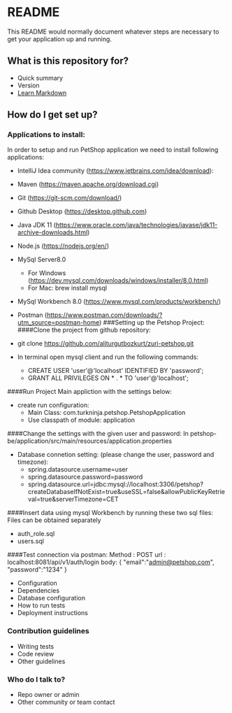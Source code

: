 # README #

This README would normally document whatever steps are necessary to get your application up and running.

## What is this repository for? ###

* Quick summary
* Version
* [Learn Markdown](https://bitbucket.org/tutorials/markdowndemo)

## How do I get set up? ###

### Applications to install:
In order to setup and run PetShop application we need to install following applications:
* IntelliJ Idea community (https://www.jetbrains.com/idea/download):
* Maven (https://maven.apache.org/download.cgi)
* Git (https://git-scm.com/download/)
* Github Desktop (https://desktop.github.com)
* Java JDK 11 (https://www.oracle.com/java/technologies/javase/jdk11-archive-downloads.html)
* Node.js (https://nodejs.org/en/)
* MySql Server8.0 
  * For Windows (https://dev.mysql.com/downloads/windows/installer/8.0.html)
  * For Mac:
  brew install mysql
* MySql Workbench 8.0 (https://www.mysql.com/products/workbench/)
* Postman (https://www.postman.com/downloads/?utm_source=postman-home)
###Setting up the Petshop Project:
####Clone the project from github repository:

* git clone https://github.com/aliturgutbozkurt/zuri-petshop.git
* In terminal open mysql client and run the following commands:
    * CREATE USER 'user'@'localhost' IDENTIFIED BY 'password'; 
    * GRANT ALL PRIVILEGES ON * . * TO 'user'@'localhost';

####Run Project Main appliction with the settings below:
* create run configuration:
  * Main Class: com.turkninja.petshop.PetshopApplication
  * Use classpath of module: application 
  
####Change the settings with the given user and password:
In petshop-be/application/src/main/resources/application.properties 

* Database connetion setting: (please change the user, password and timezone):
  * spring.datasource.username=user
  * spring.datasource.password=password
  * spring.datasource.url=jdbc:mysql://localhost:3306/petshop?createDatabaseIfNotExist=true&useSSL=false&allowPublicKeyRetrieval=true&serverTimezone=CET

####Insert data using mysql Workbench by running these two sql files:
Files can be obtained separately
* auth_role.sql
* users.sql 



####Test connection via postman: 
Method : POST
url : localhost:8081/api/v1/auth/login
body:
{
"email":"admin@petshop.com",
"password":"1234"
}

* Configuration
* Dependencies
* Database configuration
* How to run tests
* Deployment instructions

### Contribution guidelines ###

* Writing tests
* Code review
* Other guidelines

### Who do I talk to? ###

* Repo owner or admin
* Other community or team contact
